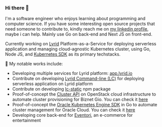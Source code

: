 ### Hi there 👋

I'm a software engineer who enjoys learning about programming and computer science. If you have some interesting open source projects that need someone to contribute to, kindly reach me on [my linkedin profile](https://www.linkedin.com/in/azhary-arliansyah), maybe i can help. Mainly use Go on back-end and Next JS on front-end.

Currently working on [Lyrid](https://www.lyrid.io) Platform-as-a-Service for deploying serverless application and managing cloud-agnostic Kubernetes cluster, using Go, Node JS, and [Kubernetes SDK](https://github.com/kubernetes/client-go) as its primary techstacks.

🌱 My notable works include:
- Developing multiple services for Lyrid platform: [app.lyrid.io](https://app.lyrid.io/)
- Contribute on developing [Lyrid Command-line (LC)](https://docs.lyrid.io/installation) for deploying serverless application on Lyrid platform
- Contribute on developing [lc-static](https://www.npmjs.com/package/lc-static) npm package
- Proof-of-concept the [Cluster API](https://cluster-api.sigs.k8s.io/introduction.html) on OpenStack cloud infrastructure to automate cluster provisioning for Biznet Gio. You can check it [here](https://github.com/azhry/openstack-cluster-api)
- Proof-of-concept the [Oracle Kubernetes Engine SDK](https://github.com/oracle/oci-go-sdk) in Go to automate cluster management for Oracle Cloud. You can check it [here](https://github.com/azhry/oracle-kubernetes-engine)
- Developing core back-end for [Eventori](https://eventori.id/), an e-commerce for entertainment
<!-- - Developing back-end for [Tutur](https://play.google.com/store/apps/details?id=co.tutur.id&hl=en), a free application for reading short stories and daily stories -->

<!--
**azhry/azhry** is a ✨ _special_ ✨ repository because its `README.md` (this file) appears on your GitHub profile.

Here are some ideas to get you started:

- 🔭 I’m currently working on ...
- 🌱 I’m currently learning ...
- 👯 I’m looking to collaborate on ...
- 🤔 I’m looking for help with ...
- 💬 Ask me about ...
- 📫 How to reach me: ...
- 😄 Pronouns: ...
- ⚡ Fun fact: ...
-->
